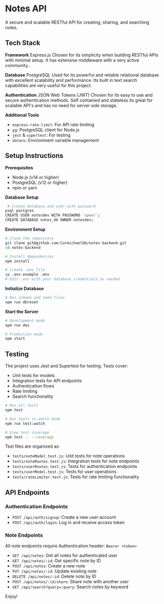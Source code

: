 # Notes API

A secure and scalable RESTful API for creating, sharing, and searching notes.

## Tech Stack

**Framework** 
Express.js
Chosen for its simplicity when building RESTful APIs with minimal setup. It has extensive middleware with a very active community..

**Database** 
PostgreSQL
Used for its powerful and reliable relational database with excellent scalability and performance. Its built in text search capabilities are very useful for this project.

**Authentication** 
JSON Web Tokens (JWT)
Chosen for its easy to use and secure authentication methods. Self contained and stateless its great for scalable API's and has no need for server side storage.

**Additional Tools**
  - `express-rate-limit`: For API rate limiting
  - `pg`: PostgreSQL client for Node.js
  - `jest` & `supertest`: For testing
  - `dotenv`: Environment variable management

## Setup Instructions

**Prerequisites**
   - Node.js (v14 or higher)
   - PostgreSQL (v12 or higher)
   - npm or yarn

**Database Setup**
   ```bash
    # Create database and user with password
   psql postgres
   CREATE USER notesdev WITH PASSWORD 'speer';
   CREATE DATABASE notes_db OWNER notesdev;
   ```

**Environment Setup**
   ```bash
   # Clone the repository
   git clone git@github.com:Carmichaeldb/notes-backend.git
   cd notes-backend

   # Install dependencies
   npm install

   # Create .env file
   cp .env.example .env
   # Edit .env with your database credentials as needed
   ```

**Initialize Database**
   ```bash
   # Run schema and seed files
   npm run dbreset
   ```

**Start the Server**
   ```bash
   # Development mode
   npm run dev

   # Production mode
   npm start
   ```

## Testing
The project uses Jest and Supertest for testing. Tests cover:
- Unit tests for models
- Integration tests for API endpoints
- Authentication flows
- Rate limiting
- Search functionality

```bash
# Run all tests
npm test

# Run tests in watch mode
npm run test:watch

# View test coverage
npm test -- --coverage
```

Test files are organized as:
- `tests/noteModel.test.js`: Unit tests for note operations
- `tests/noteRoutes.test.js`: Integration tests for note endpoints
- `tests/userRoutes.test.js`: Tests for authentication endpoints
- `tests/userModel.test.js`: Tests for user operations
- `tests/rateLimiter.test.js`: Tests for rate limiting functionality

## API Endpoints

### Authentication Endpoints
- `POST /api/auth/signup`: Create a new user account
- `POST /api/auth/login`: Log in and receive access token

### Note Endpoints
All note endpoints require Authentication header: `Bearer <token>`

- `GET /api/notes`: Get all notes for authenticated user
- `GET /api/notes/:id`: Get specific note by ID
- `POST /api/notes`: Create a new note
- `PUT /api/notes/:id`: Update existing note
- `DELETE /api/notes/:id`: Delete note by ID
- `POST /api/notes/:id/share`: Share note with another user
- `GET /api/search?query=:query`: Search notes by keyword

Enjoy!

